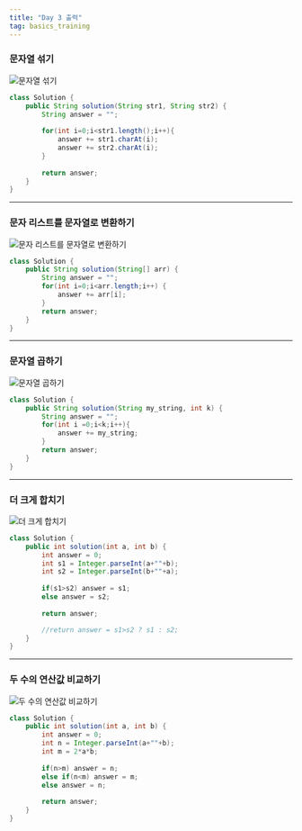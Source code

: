 ```yaml
---
title: "Day 3 출력"
tag: basics_training
---
```


### 문자열 섞기
![문자열 섞기](https://github.com/yony-k/yony-k.github.io/assets/109204976/85586542-b2f8-49dc-af8c-ebef5b2c29e6)

```java
class Solution {
    public String solution(String str1, String str2) {
        String answer = "";
        
        for(int i=0;i<str1.length();i++){
            answer += str1.charAt(i);
            answer += str2.charAt(i);
        }
        
        return answer;
    }
}
```

---
### 문자 리스트를 문자열로 변환하기 
![문자 리스트를 문자열로 변환하기](https://github.com/yony-k/yony-k.github.io/assets/109204976/233ee473-022c-42c8-a8fe-c8a1cdfa3d14)

```java
class Solution {
    public String solution(String[] arr) {
        String answer = "";
        for(int i=0;i<arr.length;i++) {
            answer += arr[i];
        }
        return answer;
    }
}
```

---
### 문자열 곱하기
![문자열 곱하기](https://github.com/yony-k/yony-k.github.io/assets/109204976/868bcfdb-8912-49b3-a1a3-9fd8d8863780)

```java
class Solution {
    public String solution(String my_string, int k) {
        String answer = "";
        for(int i =0;i<k;i++){
            answer += my_string;
        }
        return answer;
    }
}
```

---
### 더 크게 합치기
![더 크게 합치기](https://github.com/yony-k/yony-k.github.io/assets/109204976/1292318a-e410-4956-9c27-c2ffea2249a2)

```java
class Solution {
    public int solution(int a, int b) {
        int answer = 0;
        int s1 = Integer.parseInt(a+""+b);
        int s2 = Integer.parseInt(b+""+a);
        
        if(s1>s2) answer = s1;
        else answer = s2;
        
        return answer;

        //return answer = s1>s2 ? s1 : s2;
    }
}
```

---
### 두 수의 연산값 비교하기
![두 수의 연산값 비교하기](https://github.com/yony-k/yony-k.github.io/assets/109204976/beb0ba99-a8f4-4fda-92b3-41b4e9ea564a)

```java
class Solution {
    public int solution(int a, int b) {
        int answer = 0;
        int n = Integer.parseInt(a+""+b);
        int m = 2*a*b;
        
        if(n>m) answer = n;
        else if(n<m) answer = m;
        else answer = n;
        
        return answer;
    }
}
```
